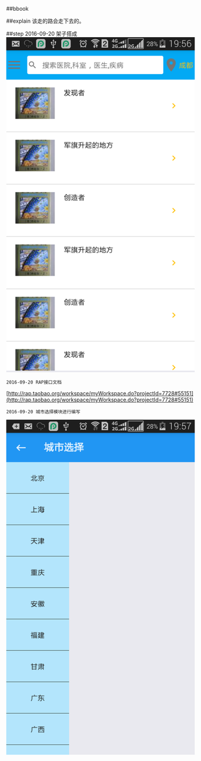 ##bbook

##explain
该走的路会走下去的。

##step
	2016-09-20 架子搭成
![主界面](./doc/img/main.png)

	2016-09-20 RAP接口文档
[http://rap.taobao.org/workspace/myWorkspace.do?projectId=7728#55151](http://rap.taobao.org/workspace/myWorkspace.do?projectId=7728#55151)

	2016-09-20 城市选择模块进行编写
![城市选择](./doc/img/cityChoose.png)